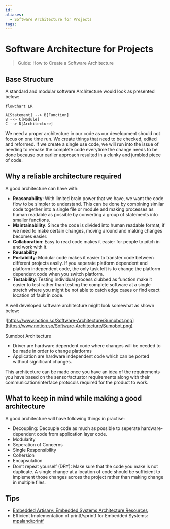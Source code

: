 ```yaml
---
id: 
aliases:
  - Software Architecture for Projects
tags:
---
```



# Software Architecture for Projects

> Guide: How to Create a Software Architecture

## Base Structure

A standard and modular software Architecture would look as presented below:

```mermaid
flowchart LR

A[Statement] --> B[Function]
B --> C[Module]
C --> D[Architecture]
```

We need a proper architecture in our code as our development should not focus on one time run. We create things that need to be checked, edited and reformed. If we create a single use code, we will run into the issue of needing to remake the complete code everytime the change needs to be done because our earlier approach resulted in a clunky and jumbled piece of code.

## Why a reliable architecture required

A good architecture can have with: 

- **Reasonability**: With limited brain power that we have, we want the code flow to be simpler to understand. This can be done by combining similar code together into a single file or module and making processes as human readable as possible by converting a group of statements into smaller functions. 
- **Maintainability**: Since the code is divided into human readable format, if we need to make certain changes, moving around and making changes becomes easier. 
- **Collaboration**: Easy to read code makes it easier for people to pitch in and work with it. 
- **Reusability** 
- **Portability**: Modular code makes it easier to transfer code between different projects easily. If you seperate platform dependent and platform independent code, the only task left is to change the platform dependent code when you switch platform. 
- **Testability**: Testing individual process clubbed as function make it easier to test rather than testing the complete software at a single stretch where you might be not able to catch edge cases or find exact location of fault in code.

A well developed software architecture might look somewhat as shown below:

![https://www.notion.so/Software-Architecture/Sumobot.png](https://www.notion.so/Software-Architecture/Sumobot.png)

Sumobot Architecture

- Driver are hardware dependent code where changes will be needed to be made in order to change platforms
- Application are hardware independent code which can be ported without significant changes.

This architecture can be made once you have an idea of the requirements you have based on the sensor/actuator requirements along with their communication/interface protocols required for the product to
work.

## What to keep in mind while making a good architecture

A good architecture will have following things in practise: 

- Decoupling: Decouple code as much as possible to seperate hardware-dependent code from application layer code. 
- Modularity 
- Seperation of Concerns 
- Single Responsibility 
- Cohersion 
- Encapsulation 
- Don’t repeat yourself (DRY): Make sure that the code you make is not duplicate. A single change at a location of code should be sufficient to implement those changes across the project rather than making change in multiple files.

## Tips

- [Embedded Artisary: Embedded Systems Architecture Resources](https://embeddedartistry.com/blog/2019/07/12/embedded-systems-architecture-resources/)
- Efficient Implementation of printf/sprintf for Embedded Systems: [mpaland/printf](https://github.com/mpaland/printf)

